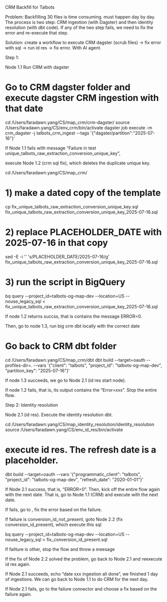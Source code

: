 CRM Backfill for Talbots 

Problem: Backfilling 30 files is time consuming. must happen day by day. The process is two step: CRM ingestion (with Dagster) and then identity resolution (with dbt code). If any of the two step fails, we need to fix the error and re-execute that step. 

Solution: create a workflow to execute CRM dagster (scrub files) → fix error with sql → run id res → fix error. With AI agent. 



Step 1: 

Node 1.1 Run CRM with dagster 

# Go to CRM dagster folder and execute dagster CRM ingestion with that date 


cd /Users/faradawn.yang/CS/map_crm/crm-dagster/
source /Users/faradawn.yang/CS/env_crm/bin/activate
dagster job execute -m crm_dagster  -j talbots_crm_ingest --tags '{"dagster/partition":"2025-07-16"}'



If Node 1.1 fails with message “Failure in test unique_talbots_raw_extraction_conversion_unique_key”, 

execute Node 1.2 (crm sql fix), which deletes the duplicate unique key.

cd /Users/faradawn.yang/CS/map_crm/

# 1) make a dated copy of the template
cp fix_unique_talbots_raw_extraction_conversion_unique_key.sql fix_unique_talbots_raw_extraction_conversion_unique_key_2025-07-16.sql

# 2) replace PLACEHOLDER_DATE with 2025-07-16 in that copy
sed -E -i '' 's/PLACEHOLDER_DATE/2025-07-16/g' fix_unique_talbots_raw_extraction_conversion_unique_key_2025-07-16.sql

# 3) run the script in BigQuery
bq query --project_id=talbots-og-map-dev --location=US --nouse_legacy_sql < fix_unique_talbots_raw_extraction_conversion_unique_key_2025-07-16.sql



If node 1.2 returns succss, that is contains the message ERROR=0. 

Then, go to node 1.3, run big crm dbt locally with the correct date

# Go back to CRM dbt folder
cd /Users/faradawn.yang/CS/map_crm/dbt
dbt build --target=oauth --profiles-dir=. --vars '{"client": "talbots", "project_id": "talbots-og-map-dev", "partition_key": "2025-07-16"}'



If node 1.3 succeeds, we go to Node 2.1 (id res start node).



If node 1.2 fails, that is, its output contains the “Error=xxx”. Stop the entire flow.



Step 2: Identity resolution



Node 2.1 (id res). Execute the identity resolution dbt. 

cd /Users/faradawn.yang/CS/map_identity_resolution/identity_resolution
source /Users/faradawn.yang/CS/env_id_res/bin/activate

# execute id res. The refresh date is a placeholder.
dbt build --target=oauth --vars '{"programmatic_client": "talbots", "project_id": "talbots-og-map-dev", "refresh_date": "2020-01-01"}'



If Node 2.1 success, that is, “ERROR=0”. Then, kick off the entire flow again with the next date. That is, go to Node 1.1 (CRM) and execute with the next date. 



If fails, go to , fix the error based on the failure. 

If failure is conversion_id_not_present, goto Node 2.2 (fix conversion_id_present), which execute this sql

bq query --project_id=talbots-og-map-dev --location=US --nouse_legacy_sql < fix_conversion_id_present.sql

If failture is other, stop the flow and throw a meesage 



If the fix of Node 2.2 solved the problem, go back to Node 2.1 and reexecute id res again.  

If Node 2.1 succeeds, echo “date xxx ingestion all done”, we finished 1 day of ingestions. We can go back to Node 1.1 to do CRM for the next day. 

If Node 2.1 fails, go to the failure connector and choose a fix based on the failure again. 


